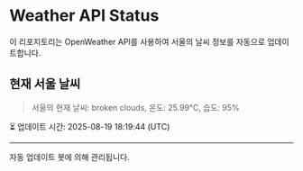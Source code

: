 
# Weather API Status

이 리포지토리는 OpenWeather API를 사용하여 서울의 날씨 정보를 자동으로 업데이트합니다.

## 현재 서울 날씨
> 서울의 현재 날씨: broken clouds, 온도: 25.99°C, 습도: 95%

⏳ 업데이트 시간: 2025-08-19 18:19:44 (UTC)

---
자동 업데이트 봇에 의해 관리됩니다.
